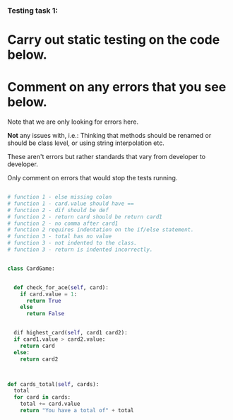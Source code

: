 ### Testing task 1:

# Carry out static testing on the code below.

# Comment on any errors that you see below.

Note that we are only looking for errors here.

**Not** any issues with, i.e.:
Thinking that methods should be renamed or should be class level, or using string interpolation etc.

These aren't errors but rather standards that vary from developer to developer.

Only comment on errors that would stop the tests running.

```python

# function 1 - else missing colon
# function 1 - card.value should have ==
# function 2 - dif should be def
# function 2 - return card should be return card1
# function 2 - no comma after card1
# function 2 requires indentation on the if/else statement.
# function 3 - total has no value
# function 3 - not indented to the class.
# function 3 - return is indented incorrectly.


class CardGame:


  def check_for_ace(self, card):
    if card.value = 1:
      return True
    else
      return False


  dif highest_card(self, card1 card2):
  if card1.value > card2.value:
    return card
  else:
    return card2



def cards_total(self, cards):
  total
  for card in cards:
    total += card.value
    return "You have a total of" + total

```
